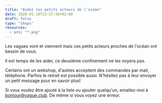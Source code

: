 ```yaml
---
title: "Aidez les petits acteurs de l'océan"
date: 2020-01-18T22:57:50+02:00
draft: false
type: "shops"
resources:
  - src: "*.png"
---
```


Les vagues vont et viennent mais ces petits acteurs proches de l'océan ont besoin de vous.

Il est temps de les aider, ce deuxième confinement ne les noyera pas.

Certains ont un webshop, d'autres acceptent des commandes par mail, téléphone. Parfois le retrait est possible aussi. N'hésitez pas à leur envoyer un petit message pour en savoir plus!

Si vous voulez être ajouté à la liste ou ajouter quelqu'un, emailez-moi à [bonjour@vague.club](mailto:bonjour@vague.club). De même si vous voyez une erreur.
